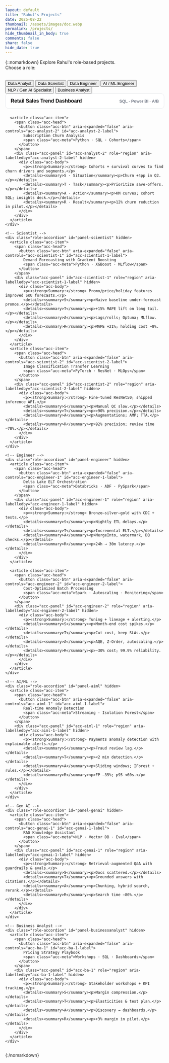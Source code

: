 ```yaml
---
layout: default
title: "Rahul's Projects"
date: 2025-08-22
thumbnail: /assets/images/doc.webp
permalink: /projects/
hide_thumbnail_in_body: true
comments: false
share: false
hide_date: true
---
```


{::nomarkdown}
<span id="role-summary" class="role-summary" aria-live="polite">
  Explore Rahul's role-based projects.
</span>
<br/>
Choose a role:
<br/><br/>

<div class="role-gallery">
  <!-- Left: your existing vertical / mobile-swipeable role menu -->
  <nav class="role-menu" aria-label="Choose a role">
    <button class="role-btn active" data-role="analyst" aria-current="page">Data Analyst</button>
    <button class="role-btn" data-role="scientist">Data Scientist</button>
    <button class="role-btn" data-role="engineer">Data Engineer</button>
    <button class="role-btn" data-role="aiml">AI / ML Engineer</button>
    <button class="role-btn" data-role="genai">NLP / Gen AI Specialist</button>
    <button class="role-btn" data-role="businessanalyst">Business Analyst</button>
  </nav>

  <!-- Right: keep the same container class you already style -->
  <section class="role-slideshows">
    <!-- Analyst (default visible) -->
    <div class="role-accordion" id="panel-analyst">
      <article class="acc-item">
        <span class="acc-head">
          <button class="acc-btn" aria-expanded="false" aria-controls="acc-analyst-1" id="acc-analyst-1-label">
            Retail Sales Trend Dashboard
            <span class="acc-meta">SQL · Power BI · A/B</span>
          </button>
        </span>
        <div class="acc-panel" id="acc-analyst-1" role="region" aria-labelledby="acc-analyst-1-label" hidden>
          <div class="acc-body">
            <p><strong>Summary:</strong> Weekly revenue, conversion, and cohort retention from clickstream + orders.</p>
            <details><summary>S · Situation</summary><p>Conflicting KPIs across teams.</p></details>
            <details><summary>T · Task</summary><p>Single source of truth dashboard.</p></details>
            <details><summary>A · Action</summary><p>SQL windows, semantic model, drilldowns.</p></details>
            <details><summary>R · Result</summary><p>Reporting time cut 6h → 30m.</p></details>
          </div>
        </div>
      </article>

      <article class="acc-item">
        <span class="acc-head">
          <button class="acc-btn" aria-expanded="false" aria-controls="acc-analyst-2" id="acc-analyst-2-label">
            Subscription Churn Analysis
            <span class="acc-meta">Python · SQL · Cohorts</span>
          </button>
        </span>
        <div class="acc-panel" id="acc-analyst-2" role="region" aria-labelledby="acc-analyst-2-label" hidden>
          <div class="acc-body">
            <p><strong>Summary:</strong> Cohorts + survival curves to find churn drivers and segments.</p>
            <details><summary>S · Situation</summary><p>Churn +4pp in Q2.</p></details>
            <details><summary>T · Task</summary><p>Prioritize save-offers.</p></details>
            <details><summary>A · Action</summary><p>KM curves; cohort SQL; insights deck.</p></details>
            <details><summary>R · Result</summary><p>12% churn reduction in pilot.</p></details>
          </div>
        </div>
      </article>
    </div>

    <!-- Scientist -->
    <div class="role-accordion" id="panel-scientist" hidden>
      <article class="acc-item">
        <span class="acc-head">
          <button class="acc-btn" aria-expanded="false" aria-controls="acc-scientist-1" id="acc-scientist-1-label">
            Demand Forecasting with Gradient Boosting
            <span class="acc-meta">Python · XGBoost · MLflow</span>
          </button>
        </span>
        <div class="acc-panel" id="acc-scientist-1" role="region" aria-labelledby="acc-scientist-1-label" hidden>
          <div class="acc-body">
            <p><strong>Summary:</strong> Promo/price/holiday features improved SKU forecasts.</p>
            <details><summary>S</summary><p>Naive baseline under-forecast promos.</p></details>
            <details><summary>T</summary><p>+15% MAPE lift on long tail.</p></details>
            <details><summary>A</summary><p>Lags/rolls; Optuna; MLflow.</p></details>
            <details><summary>R</summary><p>MAPE +21%; holding cost −8%.</p></details>
          </div>
        </div>
      </article>
      <article class="acc-item">
        <span class="acc-head">
          <button class="acc-btn" aria-expanded="false" aria-controls="acc-scientist-2" id="acc-scientist-2-label">
            Image Classification Transfer Learning
            <span class="acc-meta">PyTorch · ResNet · MLOps</span>
          </button>
        </span>
        <div class="acc-panel" id="acc-scientist-2" role="region" aria-labelledby="acc-scientist-2-label" hidden>
          <div class="acc-body">
            <p><strong>Summary:</strong> Fine-tuned ResNet50; shipped inference API.</p>
            <details><summary>S</summary><p>Manual QC slow.</p></details>
            <details><summary>T</summary><p>>90% precision.</p></details>
            <details><summary>A</summary><p>Augmentations; AMP; TTA.</p></details>
            <details><summary>R</summary><p>92% precision; review time −70%.</p></details>
          </div>
        </div>
      </article>
    </div>

    <!-- Engineer -->
    <div class="role-accordion" id="panel-engineer" hidden>
      <article class="acc-item">
        <span class="acc-head">
          <button class="acc-btn" aria-expanded="false" aria-controls="acc-engineer-1" id="acc-engineer-1-label">
            Delta Lake ELT Orchestration
            <span class="acc-meta">Databricks · ADF · PySpark</span>
          </button>
        </span>
        <div class="acc-panel" id="acc-engineer-1" role="region" aria-labelledby="acc-engineer-1-label" hidden>
          <div class="acc-body">
            <p><strong>Summary:</strong> Bronze–silver–gold with CDC + tests.</p>
            <details><summary>S</summary><p>Nightly ETL delays.</p></details>
            <details><summary>T</summary><p>Incremental ELT.</p></details>
            <details><summary>A</summary><p>MergeInto, watermark, DQ checks.</p></details>
            <details><summary>R</summary><p>24h → 30m latency.</p></details>
          </div>
        </div>
      </article>

      <article class="acc-item">
        <span class="acc-head">
          <button class="acc-btn" aria-expanded="false" aria-controls="acc-engineer-2" id="acc-engineer-2-label">
            Cost-Optimized Batch Processing
            <span class="acc-meta">Spark · Autoscaling · Monitoring</span>
          </button>
        </span>
        <div class="acc-panel" id="acc-engineer-2" role="region" aria-labelledby="acc-engineer-2-label" hidden>
          <div class="acc-body">
            <p><strong>Summary:</strong> Tuning + lineage + alerting.</p>
            <details><summary>S</summary><p>Month-end cost spikes.</p></details>
            <details><summary>T</summary><p>Cut cost, keep SLAs.</p></details>
            <details><summary>A</summary><p>AQE, Z-Order, autoscaling.</p></details>
            <details><summary>R</summary><p>−30% cost; 99.9% reliability.</p></details>
          </div>
        </div>
      </article>
    </div>

    <!-- AI/ML -->
    <div class="role-accordion" id="panel-aiml" hidden>
      <article class="acc-item">
        <span class="acc-head">
          <button class="acc-btn" aria-expanded="false" aria-controls="acc-aiml-1" id="acc-aiml-1-label">
            Real-time Anomaly Detection
            <span class="acc-meta">Streaming · Isolation Forest</span>
          </button>
        </span>
        <div class="acc-panel" id="acc-aiml-1" role="region" aria-labelledby="acc-aiml-1-label" hidden>
          <div class="acc-body">
            <p><strong>Summary:</strong> Payments anomaly detection with explainable alerts.</p>
            <details><summary>S</summary><p>Fraud review lag.</p></details>
            <details><summary>T</summary><p><2 min detection.</p></details>
            <details><summary>A</summary><p>Sliding windows; IForest + rules.</p></details>
            <details><summary>R</summary><p>FP −35%; p95 <60s.</p></details>
          </div>
        </div>
      </article>
    </div>

    <!-- Gen AI -->
    <div class="role-accordion" id="panel-genai" hidden>
      <article class="acc-item">
        <span class="acc-head">
          <button class="acc-btn" aria-expanded="false" aria-controls="acc-genai-1" id="acc-genai-1-label">
            RAG Knowledge Assistant
            <span class="acc-meta">NLP · Vector DB · Eval</span>
          </button>
        </span>
        <div class="acc-panel" id="acc-genai-1" role="region" aria-labelledby="acc-genai-1-label" hidden>
          <div class="acc-body">
            <p><strong>Summary:</strong> Retrieval-augmented Q&A with guardrails & evals.</p>
            <details><summary>S</summary><p>Docs scattered.</p></details>
            <details><summary>T</summary><p>Grounded answers with citations.</p></details>
            <details><summary>A</summary><p>Chunking, hybrid search, rerank.</p></details>
            <details><summary>R</summary><p>Search time −80%.</p></details>
          </div>
        </div>
      </article>
    </div>

    <!-- Business Analyst -->
    <div class="role-accordion" id="panel-businessanalyst" hidden>
      <article class="acc-item">
        <span class="acc-head">
          <button class="acc-btn" aria-expanded="false" aria-controls="acc-ba-1" id="acc-ba-1-label">
            Pricing Strategy Playbook
            <span class="acc-meta">Workshops · SQL · Dashboards</span>
          </button>
        </span>
        <div class="acc-panel" id="acc-ba-1" role="region" aria-labelledby="acc-ba-1-label" hidden>
          <div class="acc-body">
            <p><strong>Summary:</strong> Stakeholder workshops + KPI tracking.</p>
            <details><summary>S</summary><p>Margin compression.</p></details>
            <details><summary>T</summary><p>Elasticities & test plan.</p></details>
            <details><summary>A</summary><p>Discovery → dashboards.</p></details>
            <details><summary>R</summary><p>+3% margin in pilot.</p></details>
          </div>
        </div>
      </article>
    </div>
  </section>
</div>



<script>
  // Optional per-role summary text
  const ROLE_SUMMARIES = {
    analyst: "Projects focused on SQL, dashboards, and experimentation.",
    scientist: "Projects focused on modeling, features, and evaluation.",
    engineer: "Projects focused on pipelines, orchestration, and reliability.",
    aiml: "Projects focused on streaming detection and platform ops.",
    genai: "Projects focused on RAG, evaluation, and guardrails.",
    businessanalyst: "Projects focused on discovery, KPIs, and alignment."
  };
  const summaryEl = document.getElementById("role-summary");

  function setSummary(role){
    if(!summaryEl) return;
    summaryEl.textContent = ROLE_SUMMARIES[role] || "Explore Rahul's role-based projects.";
    if (window.runWordIconizer) window.runWordIconizer(summaryEl);
  }

  function activateRole(role){
    document.querySelectorAll(".role-btn").forEach(btn => {
      const on = btn.dataset.role === role;
      btn.classList.toggle("active", on);
      btn.setAttribute("aria-current", on ? "page" : "false");
    });
    // Keep your .role-slideshows container; just toggle panels inside it
    document.querySelectorAll(".role-slideshows .role-accordion").forEach(p => p.hidden = true);
    const panel = document.getElementById(`panel-${role}`);
    if(panel) panel.hidden = false;
    setSummary(role);
  }

  // One-open-at-a-time accordion behavior within a role panel
  function wireAccordion(container){
    container.addEventListener("click", (e) => {
      const btn = e.target.closest(".acc-btn");
      if(!btn) return;
      const panelId = btn.getAttribute("aria-controls");
      const panel = document.getElementById(panelId);
      const expanded = btn.getAttribute("aria-expanded") === "true";

      // Close all in this container
      container.querySelectorAll(".acc-btn[aria-expanded='true']").forEach(b => b.setAttribute("aria-expanded","false"));
      container.querySelectorAll(".acc-panel").forEach(p => p.hidden = true);

      // Open selected if it was closed
      if(!expanded){
        btn.setAttribute("aria-expanded","true");
        panel.hidden = false;
        if (window.runWordIconizer) window.runWordIconizer(panel);
      }
    });
  }

  // Wire up role buttons using your existing classes
  document.querySelectorAll(".role-btn").forEach(btn =>
    btn.addEventListener("click", () => activateRole(btn.dataset.role))
  );

  // Wire accordions (per visible/hidden role panel)
  document.querySelectorAll(".role-accordion").forEach(wireAccordion);

  // Default role
  activateRole("analyst");
</script>

<style>
/* Tiny, namespaced accordion styles; keeps your existing layout CSS intact */
  .role-accordion{ display:grid; gap:.5rem }
  .acc-item{ border:1px solid #e5e7eb; border-radius:10px; background:#fff; overflow:hidden }
 
/* ===== Accordion ===== */

/* Header wrapper (use with <span class="acc-head">). Safe no-op for <h3> items. */
.acc-head{ display:block; margin:0; padding:0; border:0; background:transparent; box-shadow:none }

/* Header layout: title left (wraps), skills right (single line) */
.acc-btn{
  /* layout */
  display: grid;
  grid-template-columns: minmax(0,1fr) max-content; /* title left grows, skills right */
  align-items: center;
  justify-items: start;     /* default: left align items */
  gap: .75rem;
  /* title look (affects the text node on the left) */
  font-size: 1rem;
  font-weight: 600;
  text-align: left;  
  box-sizing: border-box;
  width: 100%;
  padding: .9rem 1rem;
  font-weight: 600;
  border: 0;
  background: transparent;
  cursor: pointer;
}

/* Skills on the right, keep on one line, no ellipsis */
.acc-meta{
  justify-self: end;
  text-align: right;
  white-space: nowrap;   /* stay on one line */
  overflow: visible;     /* don’t clip */
  text-overflow: clip;   /* disable … */
  margin-left: .75rem;
  max-width: none;       /* remove the 40% cap */
  font-size: .8rem;
  color: #6b7280;
}
  
@media (max-width:768px){ .acc-meta{ max-width:55vw } }

/* Panel and body */
.acc-panel[hidden]{ display:none }
.acc-body{ padding:.25rem 1rem 1rem }
.acc-body details{ margin:.3rem 0; border-left:3px solid #e5e7eb; padding:.25rem .75rem }
.acc-body summary{ cursor:pointer }

</style>
{:/nomarkdown}
